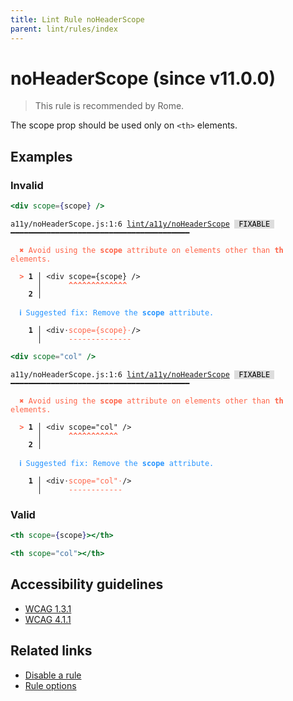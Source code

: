 ```yaml
---
title: Lint Rule noHeaderScope
parent: lint/rules/index
---
```


# noHeaderScope (since v11.0.0)

> This rule is recommended by Rome.

The scope prop should be used only on `<th>` elements.

## Examples

### Invalid

```jsx
<div scope={scope} />
```

<pre class="language-text"><code class="language-text">a11y/noHeaderScope.js:1:6 <a href="/docs/lint/rules/noHeaderScope">lint/a11y/noHeaderScope</a> <span style="color: #000; background-color: #ddd;"> FIXABLE </span> ━━━━━━━━━━━━━━━━━━━━━━━━━━━━━━━━━━━━━━━━

<strong><span style="color: Tomato;">  </span></strong><strong><span style="color: Tomato;">✖</span></strong> <span style="color: Tomato;">Avoid using the </span><span style="color: Tomato;"><strong>scope</strong></span><span style="color: Tomato;"> attribute on elements other than </span><span style="color: Tomato;"><strong>th</strong></span><span style="color: Tomato;"> elements.</span>

<strong><span style="color: Tomato;">  </span></strong><strong><span style="color: Tomato;">&gt;</span></strong> <strong>1 │ </strong>&lt;div scope={scope} /&gt;
   <strong>   │ </strong>     <strong><span style="color: Tomato;">^</span></strong><strong><span style="color: Tomato;">^</span></strong><strong><span style="color: Tomato;">^</span></strong><strong><span style="color: Tomato;">^</span></strong><strong><span style="color: Tomato;">^</span></strong><strong><span style="color: Tomato;">^</span></strong><strong><span style="color: Tomato;">^</span></strong><strong><span style="color: Tomato;">^</span></strong><strong><span style="color: Tomato;">^</span></strong><strong><span style="color: Tomato;">^</span></strong><strong><span style="color: Tomato;">^</span></strong><strong><span style="color: Tomato;">^</span></strong><strong><span style="color: Tomato;">^</span></strong>
    <strong>2 │ </strong>

<strong><span style="color: rgb(38, 148, 255);">  </span></strong><strong><span style="color: rgb(38, 148, 255);">ℹ</span></strong> <span style="color: rgb(38, 148, 255);">Suggested fix</span><span style="color: rgb(38, 148, 255);">: </span><span style="color: rgb(38, 148, 255);">Remove the </span><span style="color: rgb(38, 148, 255);"><strong>scope</strong></span><span style="color: rgb(38, 148, 255);"> attribute.</span>

<strong>  </strong><strong>  1 │ </strong>&lt;div<span style="opacity: 0.8;">·</span><span style="color: Tomato;">s</span><span style="color: Tomato;">c</span><span style="color: Tomato;">o</span><span style="color: Tomato;">p</span><span style="color: Tomato;">e</span><span style="color: Tomato;">=</span><span style="color: Tomato;">{</span><span style="color: Tomato;">s</span><span style="color: Tomato;">c</span><span style="color: Tomato;">o</span><span style="color: Tomato;">p</span><span style="color: Tomato;">e</span><span style="color: Tomato;">}</span><span style="opacity: 0.8;"><span style="color: Tomato;">·</span></span>/&gt;
<strong>  </strong><strong>    │ </strong>     <span style="color: Tomato;">-</span><span style="color: Tomato;">-</span><span style="color: Tomato;">-</span><span style="color: Tomato;">-</span><span style="color: Tomato;">-</span><span style="color: Tomato;">-</span><span style="color: Tomato;">-</span><span style="color: Tomato;">-</span><span style="color: Tomato;">-</span><span style="color: Tomato;">-</span><span style="color: Tomato;">-</span><span style="color: Tomato;">-</span><span style="color: Tomato;">-</span><span style="color: Tomato;">-</span>
</code></pre>

```jsx
<div scope="col" />
```

<pre class="language-text"><code class="language-text">a11y/noHeaderScope.js:1:6 <a href="/docs/lint/rules/noHeaderScope">lint/a11y/noHeaderScope</a> <span style="color: #000; background-color: #ddd;"> FIXABLE </span> ━━━━━━━━━━━━━━━━━━━━━━━━━━━━━━━━━━━━━━━━

<strong><span style="color: Tomato;">  </span></strong><strong><span style="color: Tomato;">✖</span></strong> <span style="color: Tomato;">Avoid using the </span><span style="color: Tomato;"><strong>scope</strong></span><span style="color: Tomato;"> attribute on elements other than </span><span style="color: Tomato;"><strong>th</strong></span><span style="color: Tomato;"> elements.</span>

<strong><span style="color: Tomato;">  </span></strong><strong><span style="color: Tomato;">&gt;</span></strong> <strong>1 │ </strong>&lt;div scope=&quot;col&quot; /&gt;
   <strong>   │ </strong>     <strong><span style="color: Tomato;">^</span></strong><strong><span style="color: Tomato;">^</span></strong><strong><span style="color: Tomato;">^</span></strong><strong><span style="color: Tomato;">^</span></strong><strong><span style="color: Tomato;">^</span></strong><strong><span style="color: Tomato;">^</span></strong><strong><span style="color: Tomato;">^</span></strong><strong><span style="color: Tomato;">^</span></strong><strong><span style="color: Tomato;">^</span></strong><strong><span style="color: Tomato;">^</span></strong><strong><span style="color: Tomato;">^</span></strong>
    <strong>2 │ </strong>

<strong><span style="color: rgb(38, 148, 255);">  </span></strong><strong><span style="color: rgb(38, 148, 255);">ℹ</span></strong> <span style="color: rgb(38, 148, 255);">Suggested fix</span><span style="color: rgb(38, 148, 255);">: </span><span style="color: rgb(38, 148, 255);">Remove the </span><span style="color: rgb(38, 148, 255);"><strong>scope</strong></span><span style="color: rgb(38, 148, 255);"> attribute.</span>

<strong>  </strong><strong>  1 │ </strong>&lt;div<span style="opacity: 0.8;">·</span><span style="color: Tomato;">s</span><span style="color: Tomato;">c</span><span style="color: Tomato;">o</span><span style="color: Tomato;">p</span><span style="color: Tomato;">e</span><span style="color: Tomato;">=</span><span style="color: Tomato;">&quot;</span><span style="color: Tomato;">c</span><span style="color: Tomato;">o</span><span style="color: Tomato;">l</span><span style="color: Tomato;">&quot;</span><span style="opacity: 0.8;"><span style="color: Tomato;">·</span></span>/&gt;
<strong>  </strong><strong>    │ </strong>     <span style="color: Tomato;">-</span><span style="color: Tomato;">-</span><span style="color: Tomato;">-</span><span style="color: Tomato;">-</span><span style="color: Tomato;">-</span><span style="color: Tomato;">-</span><span style="color: Tomato;">-</span><span style="color: Tomato;">-</span><span style="color: Tomato;">-</span><span style="color: Tomato;">-</span><span style="color: Tomato;">-</span><span style="color: Tomato;">-</span>
</code></pre>

### Valid

```jsx
<th scope={scope}></th>
```

```jsx
<th scope="col"></th>
```

## Accessibility guidelines

- [WCAG 1.3.1](https://www.w3.org/WAI/WCAG21/Understanding/info-and-relationships)
- [WCAG 4.1.1](https://www.w3.org/WAI/WCAG21/Understanding/parsing)

## Related links

- [Disable a rule](/linter/#disable-a-lint-rule)
- [Rule options](/linter/#rule-options)
